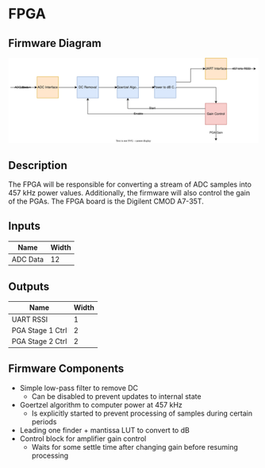 # FPGA

## Firmware Diagram
![](../../../diagrams/receiver-firmware.drawio.svg)
## Description 
The FPGA will be responsible for converting a stream of ADC samples into 457 kHz power values. 
Additionally, the firmware will also control the gain of the PGAs.
The FPGA board is the Digilent CMOD A7-35T.

## Inputs 
| Name     | Width |
| -------- | ----- |
| ADC Data | 12    |
## Outputs 

| Name             | Width |
| ---------------- | ----- |
| UART RSSI        | 1     |
| PGA Stage 1 Ctrl | 2     |
| PGA Stage 2 Ctrl | 2     |

## Firmware Components
* Simple low-pass filter to remove DC 
	* Can be disabled to prevent updates to internal state
* Goertzel algorithm to computer power at 457 kHz  
	* Is explicitly started to prevent processing of samples during certain periods
* Leading one finder + mantissa LUT to convert to dB 
* Control block for amplifier gain control 
	* Waits for some settle time after changing gain before resuming processing
